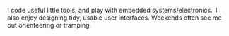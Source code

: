 I code useful little tools, and play with embedded systems/electronics. I also enjoy designing tidy, usable user interfaces. Weekends often see me out orienteering or tramping.

